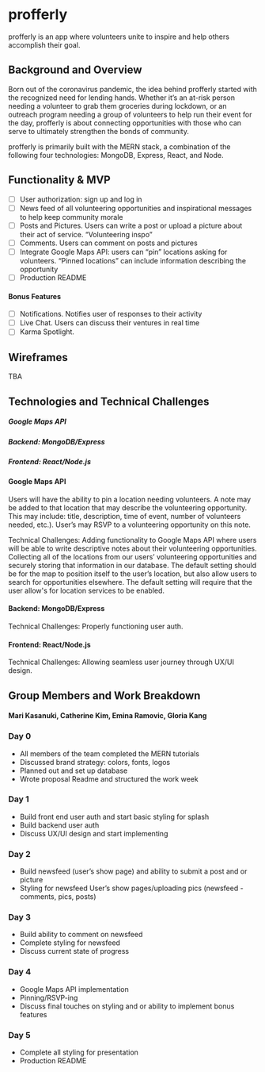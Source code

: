 # profferly
profferly is an app where volunteers unite to inspire and help others accomplish their goal.

## Background and Overview

Born out of the coronavirus pandemic, the idea behind profferly started with the recognized need for lending hands. Whether it’s an at-risk person needing a volunteer to grab them groceries during lockdown, or an outreach program needing a group of volunteers to help run their event for the day, profferly is about connecting opportunities with those who can serve to ultimately strengthen the bonds of community.

profferly is primarily built with the MERN stack, a combination of the following four technologies: MongoDB, Express, React, and Node.

## Functionality & MVP
- [ ] User authorization: sign up and log in
- [ ] News feed of all volunteering opportunities and inspirational messages to help keep community morale
- [ ] Posts and Pictures. Users can write a post or upload a picture about their act of service. “Volunteering inspo”
- [ ] Comments. Users can comment on posts and pictures
- [ ] Integrate Google Maps API: users can “pin” locations asking for volunteers. “Pinned locations” can include information describing the opportunity
- [ ] Production README

#### Bonus Features
- [ ] Notifications. Notifies user of responses to their activity
- [ ] Live Chat. Users can discuss their ventures in real time
- [ ] Karma Spotlight. 

## Wireframes
TBA

## Technologies and Technical Challenges

##### Google Maps API
##### Backend: MongoDB/Express
##### Frontend: React/Node.js


#### Google Maps API
Users will have the ability to pin a location needing volunteers. A note may be added to that location that may describe the volunteering opportunity. This may include: title, description, time of event, number of volunteers needed, etc.). User’s may RSVP to a volunteering opportunity on this note.

Technical Challenges:
Adding functionality to Google Maps API where users will be able to write descriptive notes about their volunteering opportunities. Collecting all of the locations from our users’ volunteering opportunities and securely storing that information in our database.  The default setting should be for the map to position itself to the user’s location, but also allow users to search for opportunities elsewhere. The default setting will require that the user allow's for location services to be enabled.

#### Backend: MongoDB/Express

Technical Challenges:
Properly functioning user auth.


#### Frontend: React/Node.js

Technical Challenges:
Allowing seamless user journey through UX/UI design.

## Group Members and Work Breakdown
#### Mari Kasanuki, Catherine Kim, Emina Ramovic, Gloria Kang 

### Day 0
* All members of the team completed the MERN tutorials
* Discussed brand strategy: colors, fonts, logos
* Planned out and set up database
* Wrote proposal Readme and structured the work week

### Day 1
- Build front end user auth and start basic styling for splash
- Build backend user auth
- Discuss UX/UI design and start implementing

### Day 2
- Build newsfeed (user’s show page) and ability to submit a post and or picture
- Styling for newsfeed
User’s show pages/uploading pics (newsfeed - comments, pics, posts)

### Day 3
- Build ability to comment on newsfeed
- Complete styling for newsfeed
- Discuss current state of progress

### Day 4
* Google Maps API implementation
* Pinning/RSVP-ing
* Discuss final touches on styling and or ability to implement bonus features

### Day 5
* Complete all styling for presentation
* Production README
